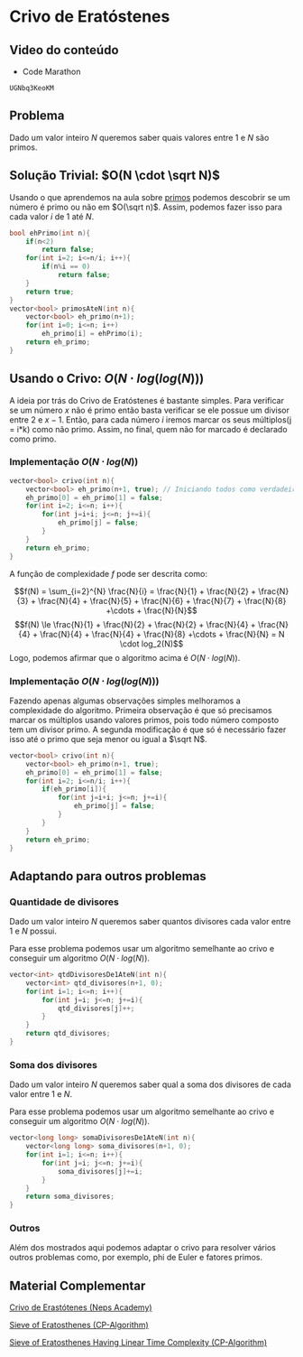 # Crivo de Eratóstenes

## Video do conteúdo

- Code Marathon

```youtube
UGNbq3KeoKM
```

## Problema
Dado um valor inteiro $N$ queremos saber quais valores entre $1$ e $N$ são primos.

## Solução Trivial: $O(N \cdot \sqrt N)$
Usando o que aprendemos na aula sobre [primos](/conteudos/matematica/numeros-primos) podemos descobrir se um número é primo ou não em $O(\sqrt n)$. Assim, podemos fazer isso para cada valor $i$ de $1$ até $N$.

```cpp
bool ehPrimo(int n){
	if(n<2)
		return false;
	for(int i=2; i<=n/i; i++){
		if(n%i == 0)
			return false;
	}
	return true;
}
vector<bool> primosAteN(int n){
	vector<bool> eh_primo(n+1);
	for(int i=0; i<=n; i++)
		eh_primo[i] = ehPrimo(i);
	return eh_primo;
}

```

## Usando o Crivo: $O(N \cdot log(log(N)))$
A ideia por trás do Crivo de Eratóstenes é bastante simples. Para verificar se um número $x$ não é primo então basta verificar se ele possue um divisor entre $2$ e $x-1$. Então, para cada número $i$ iremos marcar os seus múltiplos(j = i*k) como não primo. Assim, no final, quem não for marcado é declarado como primo.

### Implementação $O(N \cdot log(N))$
```cpp
vector<bool> crivo(int n){
	vector<bool> eh_primo(n+1, true); // Iniciando todos como verdadeiro
	eh_primo[0] = eh_primo[1] = false;
	for(int i=2; i<=n; i++){
		for(int j=i+i; j<=n; j+=i){
			eh_primo[j] = false;
 		}			
	}
	return eh_primo;
}
```
A função de complexidade $f$ pode ser descrita como: 

$$f(N) =  \sum_{i=2}^{N} \frac{N}{i} = \frac{N}{1} + \frac{N}{2} + \frac{N}{3} + \frac{N}{4} + \frac{N}{5} + \frac{N}{6} + \frac{N}{7} + \frac{N}{8} +\cdots + \frac{N}{N}$$ 
$$f(N) \le  \frac{N}{1} + \frac{N}{2} + \frac{N}{2} + \frac{N}{4} + \frac{N}{4} + \frac{N}{4} + \frac{N}{4} + \frac{N}{8} +\cdots + \frac{N}{N} = N \cdot log_2(N)$$ 
Logo, podemos afirmar que o algoritmo acima é $O(N \cdot log(N))$.

### Implementação $O(N \cdot log(log(N)))$
Fazendo apenas algumas observações simples melhoramos a complexidade do algoritmo. Primeira observação é que só precisamos marcar os múltiplos usando valores primos, pois todo número composto tem um divisor primo. A segunda modificação é que só é necessário fazer isso até o primo que seja menor ou igual a $\sqrt N$.

```cpp
vector<bool> crivo(int n){
	vector<bool> eh_primo(n+1, true);
	eh_primo[0] = eh_primo[1] = false;
	for(int i=2; i<=n/i; i++){
		if(eh_primo[i]){
			for(int j=i+i; j<=n; j+=i){
				eh_primo[j] = false;
			}			
 		}
	}
	return eh_primo;
}
```

## Adaptando para outros problemas
### Quantidade de divisores
Dado um valor inteiro $N$ queremos saber quantos divisores cada valor entre $1$ e $N$ possui.

Para esse problema podemos usar um algoritmo semelhante ao crivo e conseguir um algoritmo  $O(N \cdot log(N))$.

```cpp
vector<int> qtdDivisoresDe1AteN(int n){
	vector<int> qtd_divisores(n+1, 0);
	for(int i=1; i<=n; i++){
		for(int j=i; j<=n; j+=i){
			qtd_divisores[j]++;
 		}			
	}
	return qtd_divisores;
}

```

### Soma dos divisores
Dado um valor inteiro $N$ queremos saber qual a soma dos divisores de cada valor entre $1$ e $N$.

Para esse problema podemos usar um algoritmo semelhante ao crivo e conseguir um algoritmo  $O(N \cdot log(N))$.

```cpp
vector<long long> somaDivisoresDe1AteN(int n){
	vector<long long> soma_divisores(n+1, 0);
	for(int i=1; i<=n; i++){
		for(int j=i; j<=n; j+=i){
			soma_divisores[j]+=i;
 		}			
	}
	return soma_divisores;
}
```

### Outros 
Além dos mostrados aqui podemos adaptar o crivo para resolver vários outros problemas como, por exemplo, phi de Euler e fatores primos.

## Material Complementar

[Crivo de Erastótenes (Neps Academy)](https://neps.academy/br/course/matematica-computacional-(codcad)/lesson/crivo-de-erastotenes)

[Sieve of Eratosthenes (CP-Algorithm)](https://cp-algorithms.com/algebra/sieve-of-eratosthenes.html)

[Sieve of Eratosthenes Having Linear Time Complexity  (CP-Algorithm)](https://cp-algorithms.com/algebra/prime-sieve-linear.html)
